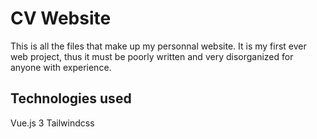# CV Website

This is all the files that make up my personnal website. It is my first ever web project, thus it must be poorly written and very disorganized for anyone with experience.

## Technologies used
Vue.js 3
Tailwindcss